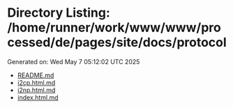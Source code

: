 # Directory Listing: /home/runner/work/www/www/processed/de/pages/site/docs/protocol
Generated on: Wed May  7 05:12:02 UTC 2025

- [README.md](README.md)
- [i2cp.html.md](i2cp.html.md)
- [i2np.html.md](i2np.html.md)
- [index.html.md](index.html.md)
